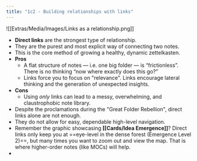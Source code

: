 ```yaml
---
title: "1c2 - Building relationships with links"
---
```

![[Extras/Media/Images/Links as a relationship.png]]

- **Direct links** are the strongest type of relationship.  
- They are the purest and most explicit way of connecting two notes.  
- This is the core method of growing a healthy, dynamic zettelkasten.
- **Pros**
	- A flat structure of notes — i.e. one big folder — is “frictionless”. There is no thinking “now where exactly does this go?” 
	- Links force you to focus on "relevance". Links encourage lateral thinking and the generation of unexpected insights.
- **Cons**
	- Using _only_ links can lead to a messy, overwhelming, and claustrophobic note library.
- Despite the proclamations during the "Great Folder Rebellion", direct links alone are not enough.  
- They do not allow for easy, dependable high-level navigation.  
- Remember the graphic showcasing **[[Cards/Idea Emergence]]**? Direct links only keep you at ==eye-level in the dense forest (Emergence Level 2)==, but many times you want to zoom out and view the map. That is where higher-order notes (like MOCs) will help.
- 
